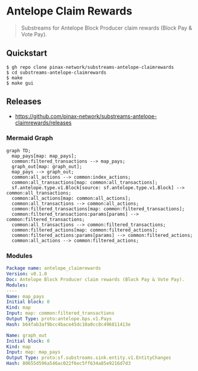 # Antelope Claim Rewards

> Substreams for Antelope Block Producer claim rewards (Block Pay & Vote Pay).

## Quickstart

```
$ gh repo clone pinax-network/substreams-antelope-claimrewards
$ cd substreams-antelope-claimrewards
$ make
$ make gui
```

## Releases

- https://github.com/pinax-network/substreams-antelope-claimrewards/releases

### Mermaid Graph

```mermaid
graph TD;
  map_pays[map: map_pays];
  common:filtered_transactions --> map_pays;
  graph_out[map: graph_out];
  map_pays --> graph_out;
  common:all_actions --> common:index_actions;
  common:all_transactions[map: common:all_transactions];
  sf.antelope.type.v1.Block[source: sf.antelope.type.v1.Block] --> common:all_transactions;
  common:all_actions[map: common:all_actions];
  common:all_transactions --> common:all_actions;
  common:filtered_transactions[map: common:filtered_transactions];
  common:filtered_transactions:params[params] --> common:filtered_transactions;
  common:all_transactions --> common:filtered_transactions;
  common:filtered_actions[map: common:filtered_actions];
  common:filtered_actions:params[params] --> common:filtered_actions;
  common:all_actions --> common:filtered_actions;
```

### Modules

```yaml
Package name: antelope_claimrewards
Version: v0.1.0
Doc: Antelope Block Producer claim rewards (Block Pay & Vote Pay).
Modules:
----
Name: map_pays
Initial block: 0
Kind: map
Input: map: common:filtered_transactions
Output Type: proto:antelope.bps.v1.Pays
Hash: b64fab3af9bcc4bace45dc10a0cc8c496811413e

Name: graph_out
Initial block: 0
Kind: map
Input: map: map_pays
Output Type: proto:sf.substreams.sink.entity.v1.EntityChanges
Hash: 80655d596a546ac022f6ec5ff634a85e9216d7d3

```
